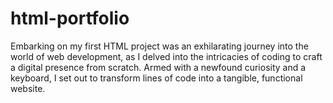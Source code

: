 # html-portfolio
Embarking on my first HTML project was an exhilarating journey into the world of web development, as I delved into the intricacies of coding to craft a digital presence from scratch. Armed with a newfound curiosity and a keyboard, I set out to transform lines of code into a tangible, functional website.
